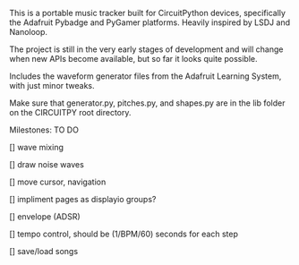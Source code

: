 This is a portable music tracker built for CircuitPython devices, specifically the Adafruit Pybadge and PyGamer platforms. Heavily inspired by LSDJ and Nanoloop.

The project is still in the very early stages of development and will change when new APIs become available, but so far it looks quite possible.

Includes the waveform generator files from the Adafruit Learning System, with just minor tweaks.

Make sure that generator.py, pitches.py, and shapes.py are in the lib folder on the CIRCUITPY root directory.

Milestones:
TO DO

[] wave mixing

[] draw noise waves

[] move cursor, navigation

[] impliment pages as displayio groups?

[] envelope (ADSR)

[] tempo control, should be (1/BPM/60) seconds for each step 

[] save/load songs

